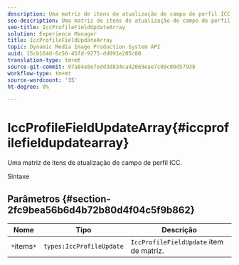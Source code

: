 ```yaml
---
description: Uma matriz de itens de atualização de campo de perfil ICC.
seo-description: Uma matriz de itens de atualização de campo de perfil ICC.
seo-title: IccProfileFieldUpdateArray
solution: Experience Manager
title: IccProfileFieldUpdateArray
topic: Dynamic Media Image Production System API
uuid: 15cb164d-6c56-45fd-9275-dd091e205c80
translation-type: tm+mt
source-git-commit: 97a84e8e7edd3d834ca42069eae7c09c00d57938
workflow-type: tm+mt
source-wordcount: '35'
ht-degree: 0%

---
```



# IccProfileFieldUpdateArray{#iccprofilefieldupdatearray}

Uma matriz de itens de atualização de campo de perfil ICC.

Sintaxe

## Parâmetros {#section-2fc9bea56b6d4b72b80d4f04c5f9b862}

| Nome | Tipo | Descrição |
|---|---|---|
| `*`items`*` | `types:IccProfileUpdate` | `IccProfileFieldUpdate` item de matriz. |

